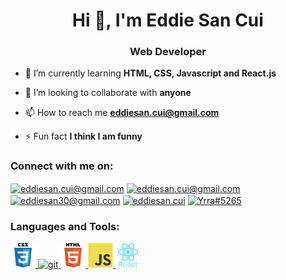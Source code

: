 <h1 align="center">Hi 👋, I'm Eddie San Cui</h1>
<h3 align="center">Web Developer</h3>

- 🌱 I’m currently learning **HTML, CSS, Javascript and React.js**

- 💞️ I’m looking to collaborate with **anyone**

- 📫 How to reach me **eddiesan.cui@gmail.com**

- ⚡ Fun fact **I think I am funny**

<h3 align="left">Connect with me on:</h3>
<p align="left">
<a href="https://codepen.io/eddiesan.cui@gmail.com" target="blank"><img align="center" src="https://raw.githubusercontent.com/rahuldkjain/github-profile-readme-generator/master/src/images/icons/Social/codepen.svg" alt="eddiesan.cui@gmail.com" height="30" width="40" /></a>
<a href="https://stackoverflow.com/users/eddiesan.cui@gmail.com" target="blank"><img align="center" src="https://raw.githubusercontent.com/rahuldkjain/github-profile-readme-generator/master/src/images/icons/Social/stack-overflow.svg" alt="eddiesan.cui@gmail.com" height="30" width="40" /></a>
<a href="https://fb.com/eddiesan30@gmail.com" target="blank"><img align="center" src="https://raw.githubusercontent.com/rahuldkjain/github-profile-readme-generator/master/src/images/icons/Social/facebook.svg" alt="eddiesan30@gmail.com" height="30" width="40" /></a>
<a href="https://instagram.com/eddiesan.cui" target="blank"><img align="center" src="https://raw.githubusercontent.com/rahuldkjain/github-profile-readme-generator/master/src/images/icons/Social/instagram.svg" alt="eddiesan.cui" height="30" width="40" /></a>
<a href="https://discord.gg/Yrra#5265" target="blank"><img align="center" src="https://raw.githubusercontent.com/rahuldkjain/github-profile-readme-generator/master/src/images/icons/Social/discord.svg" alt="Yrra#5265" height="30" width="40" /></a>
</p>

<h3 align="left">Languages and Tools:</h3>
<p align="left"> <a href="https://www.w3schools.com/css/" target="_blank" rel="noreferrer"> <img src="https://raw.githubusercontent.com/devicons/devicon/master/icons/css3/css3-original-wordmark.svg" alt="css3" width="40" height="40"/> </a> <a href="https://git-scm.com/" target="_blank" rel="noreferrer"> <img src="https://www.vectorlogo.zone/logos/git-scm/git-scm-icon.svg" alt="git" width="40" height="40"/> </a> <a href="https://www.w3.org/html/" target="_blank" rel="noreferrer"> <img src="https://raw.githubusercontent.com/devicons/devicon/master/icons/html5/html5-original-wordmark.svg" alt="html5" width="40" height="40"/> </a> <a href="https://developer.mozilla.org/en-US/docs/Web/JavaScript" target="_blank" rel="noreferrer"> <img src="https://raw.githubusercontent.com/devicons/devicon/master/icons/javascript/javascript-original.svg" alt="javascript" width="40" height="40"/> </a> <a href="https://reactjs.org/" target="_blank" rel="noreferrer"> <img src="https://raw.githubusercontent.com/devicons/devicon/master/icons/react/react-original-wordmark.svg" alt="react" width="40" height="40"/> </a> </p>
